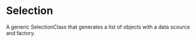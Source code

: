 # Selection
A generic SelectionClass that generates a list of objects with a data scource and factory.
